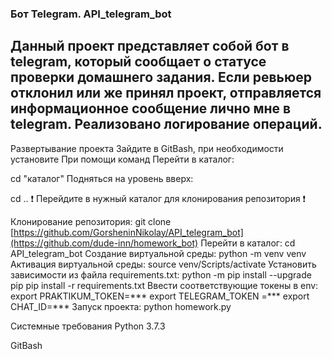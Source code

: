 ### Бот Telegram. API_telegram_bot
## Данный проект представляет собой бот в telegram, который сообщает о статусе проверки домашнего задания. Если ревьюер отклонил или же принял проект, отправляется информационное сообщение лично мне в telegram. Реализовано логирование операций.

Развертывание проекта
Зайдите в GitBash, при необходимости установите
При помощи команд
Перейти в каталог:

cd "каталог"
Подняться на уровень вверх:

cd .. 
❗ Перейдите в нужный каталог для клонирования репозитория ❗

Клонирование репозитория:
git clone [https://github.com/GorsheninNikolay/API_telegram_bot](https://github.com/dude-inn/homework_bot)
Перейти в каталог:
cd API_telegram_bot
Создание виртуальной среды:
python -m venv venv 
Активация виртуальной среды:
source venv/Scripts/activate
Установить зависимости из файла requirements.txt:
python -m pip install --upgrade pip
pip install -r requirements.txt
Ввести соответствующие токены в env:
export PRAKTIKUM_TOKEN=***
export TELEGRAM_TOKEN =***
export CHAT_ID=***
Запуск проекта:
python homework.py

Системные требования
Python 3.7.3

GitBash
